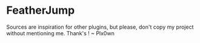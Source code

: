 # FeatherJump
Sources are inspiration for other plugins, but please, don't copy my project without mentioning me. Thank's ! ~ Plx0wn
